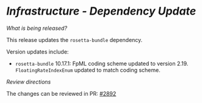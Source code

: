 # _Infrastructure - Dependency Update_

_What is being released?_

This release updates the `rosetta-bundle` dependency.

Version updates include:
- `rosetta-bundle` 10.17.1: FpML coding scheme updated to version 2.19. `FloatingRateIndexEnum` updated to match coding scheme.

_Review directions_

The changes can be reviewed in PR: [#2892](https://github.com/finos/common-domain-model/pull/2892)
